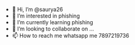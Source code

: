 - 👋 Hi, I’m @saurya26
- 👀 I’m interested in phishing
- 🌱 I’m currently learning phishing
- 💞️ I’m looking to collaborate on ...
- 📫 How to reach me whatsapp me 7897219736

<!---
saurya26/saurya26 is a ✨ special ✨ repository because its `README.md` (this file) appears on your GitHub profile.
You can click the Preview link to take a look at your changes.
--->
